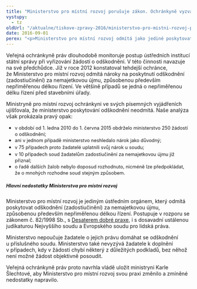```yaml
---
title: "Ministerstvo pro místní rozvoj porušuje zákon. Ochránkyně vyzvala vládu k zjednání nápravy"
vystupy:
  - tz
oldUrl: "/aktualne/tiskove-zpravy-2016/ministerstvo-pro-mistni-rozvoj-porusuje-zakon-ochrankyne-vyzvala-vladu-k-zjednani-napravy"
date: 2016-09-01
perex: "<p>Ministerstvo pro místní rozvoj odmítá jako jediné poskytovat odškodnění za nepřiměřenou délku řízení. Nejčastěji se jedná o řízení před stavebními úřady. Veřejná ochránkyně práv se snažila přesvědčit ministryni a její náměstky, aby od této nezákonné praxe upustili. Bohužel marně. Nyní se proto obrací na vládu, aby ministerstvu uložila zjednání nápravy. </p>"
---
```


<!-- imported from the old website -->

<p>Veřejná ochránkyně práv dlouhodobě monitoruje postup ústředních institucí státní správy při vyřizování žádostí o odškodnění. V této činnosti navazuje na své předchůdce. Již v roce 2012 konstatoval tehdejší ochránce, že Ministerstvo pro místní rozvoj odmítá nároky na poskytnutí odškodnění (zadostiučinění) za nemajetkovou újmu, způsobenou především nepřiměřenou délkou řízení. Ve většině případů se jedná o nepřiměřenou délku řízení před stavebními úřady.</p> <p>Ministryně pro místní rozvoj ochránkyni ve svých písemných vyjádřeních ujišťovala, že ministerstvo poskytování odškodnění neodmítá. Naše analýza však prokázala pravý opak: </p> <p></p><ul><li><span style="line-height: 17.92px; font-size: 12.8px;">v období od 1. ledna 2010 do 1. června 2015 obdrželo ministerstvo 250 žádostí o odškodnění;</span></li><li><span style="line-height: 17.92px; font-size: 12.8px;">ani v jednom případě ministerstvo neshledalo nárok jako důvodný;</span></li><li><span style="line-height: 17.92px; font-size: 12.8px;">v 75 případech proto žadatelé uplatnili svůj nárok u soudu;</span></li><li><span style="line-height: 17.92px; font-size: 12.8px;">v 10 případech soud žadatelům zadostiučinění za nemajetkovou újmu již přiznal;</span></li><li><span style="line-height: 17.92px; font-size: 12.8px;">o řadě dalších žalob nebylo doposud rozhodnuto, nicméně lze předpokládat, že o mnohých rozhodne soud stejným způsobem.</span></li></ul><p></p> <h5><span style="line-height: 17.92px; font-size: 12.8px;">Hlavní nedostatky Ministerstva pro místní rozvoj</span></h5> <p>Ministerstvo pro místní rozvoj je jediným ústředním orgánem, který odmítá poskytovat odškodnění (zadostiučinění) za nemajetkovou újmu, způsobenou především nepřiměřenou délkou řízení. Postupuje v rozporu se zákonem č. 82/1998 Sb., s <a href="/aktualne/tiskove-zpravy-2010/desatero-dobre-praxe-pro-posouzeni-zadosti-o-odskodneni/">Desaterem dobré praxe,</a> i s dosavadní ustálenou judikaturou Nejvyššího soudu a Evropského soudu pro lidská práva.</p> <p>Ministerstvo nepoučuje žadatele o jejich právu domáhat se odškodnění u příslušného soudu. Ministerstvo také nevyzývá žadatele k doplnění v případech, kdy v žádosti chybí některý z důležitých podkladů, bez něhož není možné žádost objektivně posoudit.</p> <p>Veřejná ochránkyně práv proto navrhla vládě uložit ministryni Karle Šlechtové, aby Ministerstvo pro místní rozvoj svou praxi změnilo a zmíněné nedostatky napravilo. </p>
